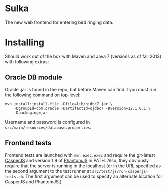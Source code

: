 Sulka
=====

The new web frontend for entering bird ringing data.

Installing
==========
Should work out of the box with Maven and Java 7 (versions as of fall 2013) with following extras:

Oracle DB module
----------------
Oracle .jar is found in the repo, but before Maven can find it you must run the following command on top-level:

    mvn install:install-file -Dfile=lib/ojdbc7.jar \
    	-DgroupId=com.oracle -DartifactId=ojdbc7 -Dversion=12.1.0.1 \
    	-Dpackaging=jar

Username and password is configured in ```src/main/resources/database.properties```.

Frontend tests
--------------
Frontend tests are launched with ```mvn exec:exec``` and require the git-latest [CasperJS](http://casperjs.org/) and 
version 1.9 of [PhantomJS](http://phantomjs.org/) in PATH. Also, they obviously require that the server is running in
the localhost (or in the URL specified as the second argument to the test runner at
```src/test/js/run-casperjs-tests.sh```. The first argument can be used to specify an alternate location for CasperJS 
and PhantomJS.)
